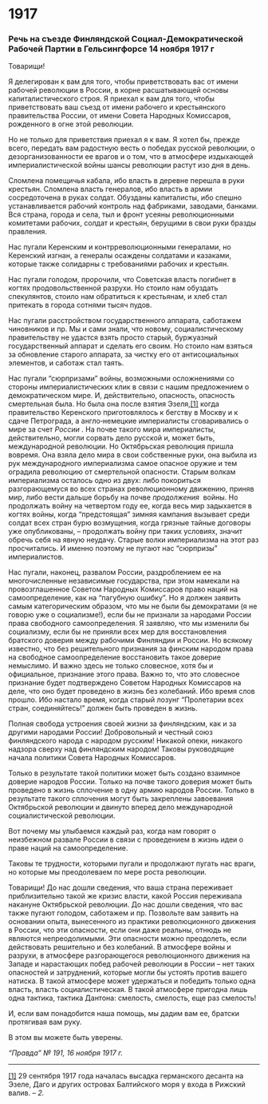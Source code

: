 # 1917
### Речь на съезде Финляндской Социал‑Демократической Рабочей Партии в Гельсингфорсе 14 ноября 1917 г

Товарищи!

Я делегирован к вам для того, чтобы приветствовать вас от имени рабочей революции в России, в корне расшатывающей основы капиталистического строя. Я приехал к вам для того, чтобы приветствовать ваш съезд от имени рабочего и крестьянского правительства России, от имени Совета Народных Комиссаров, рожденного в огне этой революции.

Но не только для приветствия приехал я к вам. Я хотел бы, прежде всего, передать вам радостную весть о победах русской революции, о дезорганизованности ее врагов и о том, что в атмосфере издыхающей империалистической войны шансы революции растут изо дня в день.

Сломлена помещичья кабала, ибо власть в деревне перешла в руки крестьян. Сломлена власть генералов, ибо власть в армии сосредоточена в руках солдат. Обузданы капиталисты, ибо спешно устанавливается рабочий контроль над фабриками, заводами, банками. Вся страна, города и села, тыл и фронт усеяны революционными комитетами рабочих, солдат и крестьян, берущими в свои руки бразды правления.

Нас пугали Керенским и контрреволюционными генералами, но Керенский изгнан, а генералы осаждены солдатами и казаками, которые также солидарны с требованиями рабочих и крестьян.

Нас пугали голодом, пророчили, что Советская власть погибнет в когтях продовольственной разрухи. Но стоило нам обуздать спекулянтов, стоило нам обратиться к крестьянам, и хлеб стал притекать в города сотнями тысяч пудов.

Нас пугали расстройством государственного аппарата, саботажем чиновников и пр. Мы и сами знали, что новому, социалистическому правительству не удастся взять просто старый, буржуазный государственный аппарат и сделать его своим. Но стоило нам взяться за обновление старого аппарата, за чистку его от антисоциальных элементов, и саботаж стал таять.

Нас пугали “сюрпризами” войны, возможными осложнениями со стороны империалистических клик в связи с нашим предложением о демократическом мире. И, действительно, опасность, опасность смертельная была. Но была она после взятия Эзеля,[[1]](#_ftn1) когда правительство Керенского приготовлялось к бегству в Москву и к сдаче Петрограда, а англо‑немецкие империалисты сговаривались о мире за счет _России_ . На почве такого мира империалисты, действительно, могли сорвать дело русской и, может быть, международной революции. Но Октябрьская революция пришла вовремя. Она взяла дело мира в свои собственные руки, она выбила из рук международного империализма самое опасное оружие и тем оградила революцию от смертельной опасности. Старым волкам империализма осталось одно из двух: либо покориться разгорающемуся во всех странах революционному движению, приняв мир, либо вести дальше борьбу на почве _продолжения_  войны. Но продолжать войну на четвертом году ее, когда весь мир задыхается в когтях войны, когда “предстоящая” зимняя кампания вызывает среди солдат всех стран бурю возмущения, когда грязные тайные договоры уже опубликованы, – продолжать войну при таких условиях, значит обречь себя на явную неудачу. Старые волки империализма на этот раз просчитались. И именно поэтому не пугают нас “сюрпризы” империалистов.

Нас пугали, наконец, развалом России, раздроблением ее на многочисленные независимые государства, при этом намекали на провозглашенное Советом Народных Комиссаров право наций на самоопределение, как на “пагубную ошибку”. Но я должен заявить самым категорическим образом, что мы не были бы демократами (я не говорю уже о социализме!), если бы не признали за народами России права свободного самоопределения. Я заявляю, что мы изменили бы социализму, если бы не приняли всех мер для восстановления братского доверия между рабочими Финляндии и России. Но всякому известно, что без решительного признания за финским народом права на свободное самоопределение восстановить такое доверие немыслимо. И важно здесь не только словесное, хотя бы и официальное, признание этого права. Важно то, что это словесное признание будет подтверждено Советом Народных Комиссаров на деле, что оно будет проведено в жизнь без колебаний. Ибо время слов прошло. Ибо настало время, когда старый лозунг “Пролетарии всех стран, соединяйтесь!” должен быть проведен в жизнь.

Полная свобода устроения своей жизни за финляндским, как и за другими народами России! Добровольный и честный союз финляндского народа с народом русским! Никакой опеки, никакого надзора сверху над финляндским народом! Таковы руководящие начала политики Совета Народных Комиссаров.

Только в результате такой политики может быть создано взаимное доверие народов России. Только на почве такого доверия может быть проведено в жизнь сплочение в одну армию народов России. Только в результате такого сплочения могут быть закреплены завоевания Октябрьской революции и двинуто вперед дело международной социалистической революции.

Вот почему мы улыбаемся каждый раз, когда нам говорят о неизбежном развале России в связи с проведением в жизнь идеи о праве наций на самоопределение.

Таковы те трудности, которыми пугали и продолжают пугать нас враги, но которые мы преодолеваем по мере роста революции.

Товарищи! До нас дошли сведения, что ваша страна переживает приблизительно такой же кризис власти, какой Россия переживала накануне Октябрьской революции. До нас дошли сведения, что вас также пугают голодом, саботажем и пр. Позвольте вам заявить на основании опыта, вынесенного из практики революционного движения в России, что эти опасности, если они даже реальны, отнюдь не являются непреодолимыми. Эти опасности можно преодолеть, если действовать решительно и без колебаний. В атмосфере войны и разрухи, в атмосфере разгорающегося революционного движения на Западе и нарастающих побед рабочей революции в России – нет таких опасностей и затруднений, которые могли бы устоять против вашего натиска. В такой атмосфере может удержаться и победить только одна власть, власть социалистическая. В такой атмосфере пригодна лишь одна тактика, тактика Дантона: смелость, смелость, еще раз смелость!

И, если вам понадобится наша помощь, мы дадим вам ее, братски протягивая вам руку.

В этом вы можете быть уверены.

_“Правда” №_ _191, 16 ноября 1917_ _г._

  

---

[[1]](#_ftnref1) 29 сентября 1917 года началась высадка германского десанта на Эзеле, Даго и других островах Балтийского моря у входа в Рижский валив. – _2._